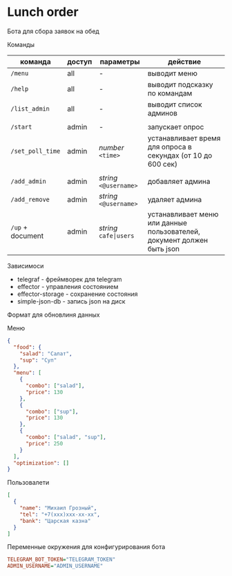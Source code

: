 # Lunch order

Бота для сбора заявок на обед

Команды

| команда          | доступ | параметры              | действие                                                               |
| ---------------- | ------ | ---------------------- | ---------------------------------------------------------------------- |
| `/menu`          | all    | -                      | выводит меню                                                           |
| `/help`          | all    | -                      | выводит подсказку по командам                                          |
| `/list_admin`    | all    | -                      | выводит список админов                                                 |
|                  |        |                        |                                                                        |
| `/start`         | admin  | -                      | запускает опрос                                                        |
| `/set_poll_time` | admin  | _number_ `<time>`      | устанавливает время для опроса в секундах (от 10 до 600 сек)           |
|                  |        |                        |                                                                        |
| `/add_admin`     | admin  | _string_ `<@username>` | добавляет админа                                                       |
| `/add_remove`    | admin  | _string_ `<@username>` | удаляет админа                                                         |
| `/up` + document | admin  | _string_ `cafe\|users` | устанавливает меню или данные пользователей, документ должен быть json |

Зависимоси

- telegraf - фреймворек для telegram
- effector - управления состоянием
- effector-storage - сохранение состояния
- simple-json-db - запись json на диск

Формат для обновлиня данных

Меню

```json
{
  "food": {
    "salad": "Салат",
    "sup": "Суп"
  },
  "menu": [
    {
      "combo": ["salad"],
      "price": 130
    },
    {
      "combo": ["sup"],
      "price": 130
    },
    {
      "combo": ["salad", "sup"],
      "price": 250
    }
  ],
  "optimization": []
}
```

Пользовалети

```json
[
  {
    "name": "Михаил Грозный",
    "tel": "+7(ххх)ххх-хх-хх",
    "bank": "Царская казна"
  }
]
```

Переменные окружения для конфигурирования бота

```ini
TELEGRAM_BOT_TOKEN="TELEGRAM_TOKEN"
ADMIN_USERNAME="ADMIN_USERNAME"
```
